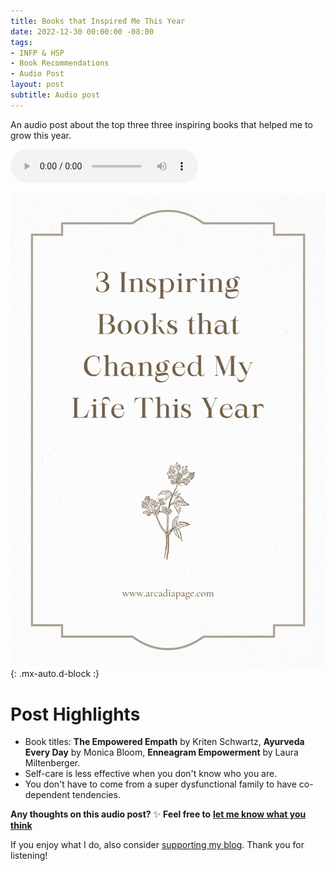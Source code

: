 ```yaml
---
title: Books that Inspired Me This Year
date: 2022-12-30 00:00:00 -08:00
tags:
- INFP & HSP
- Book Recommendations
- Audio Post
layout: post
subtitle: Audio post
---
```


An audio post about the top three three inspiring books that helped me to grow this year.

<audio controls> <source src="/uploads/three-books-that-inspired-me-this-year.mp3" type="audio/mpeg">
Your browser does not support the audio element.
</audio>

![Personality Type, HSP books,  Books about self improvement, Highly sensitive person books](/uploads/three-inspiring-books-that-changed-my-life-this-year.png "Inspiring HSP Empath Books that Changed My Life"){: .mx-auto.d-block :}

# Post Highlights

* Book titles: **The Empowered Empath** by Kriten Schwartz, **Ayurveda Every Day** by Monica Bloom, **Enneagram Empowerment** by Laura Miltenberger.
* Self-care is less effective when you don't know who you are.
* You don't have to come from a super dysfunctional family to have co-dependent tendencies.

**Any thoughts on this audio post?** ✨ **Feel free to** [**let me know what you think**](https://arcadiapage.com/aboutme/)

If you enjoy what I do, also consider [supporting my blog](https://www.buymeacoffee.com/arcadiapage). Thank you for listening!